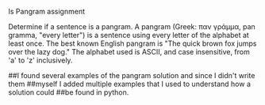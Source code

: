 Is Pangram assignment

Determine if a sentence is a pangram. A pangram (Greek: παν γράμμα, pan gramma,
"every letter") is a sentence using every letter of the alphabet at least once.
The best known English pangram is "The quick brown fox jumps over the lazy dog."
The alphabet used is ASCII, and case insensitive, from 'a' to 'z'
inclusively.

##I found several examples of the pangram solution and since I didn't write them
##myself I added multiple examples that I used to understand how a solution could
##be found in python.
